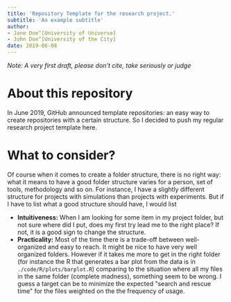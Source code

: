 ```yaml
---
title: 'Repository Template for the research project.'  
subtitle: 'An example subtitle'  
author:  
- Jane Doe^[University of Universe]  
- John Doe^[University of the City]  
date: 2019-06-08  
---
```

_Note: A very first draft, please don't cite, take seriously or judge_

# About this repository
In June 2019, GitHub announced template repositories: an easy way to create repositories with a certain structure. So I decided to push my regular research project template here.

# What to consider?
Of course when it comes to create a folder structure, there is no right way: what it means to have a good folder structure varies for a person, set of tools, methodology and so on. For instance, I have a slightly different structure for projects with simulations than projects with experiments. But if I have to list what a good structure should have, I would list 

  * __Intuitiveness:__ When I am looking for some item in my project folder, but not sure where did I put, does my first try lead me to the right place? If not, it is a good sign to change the structure. 
  * __Practicality:__ Most of the time there is a trade-off between well-organized and easy to reach. It might be nice to have very well organized folders. However if it takes me more to get in the right folder (for instance the R that generates a bar plot from the data is in `./code/R/plots/barplot.R`) comparing to the situation where all my files in the same folder (complete madness), something seem to be wrong. I guess a target can be to minimize the expected "search and rescue time" for the files weighted on the the frequency of usage. 

